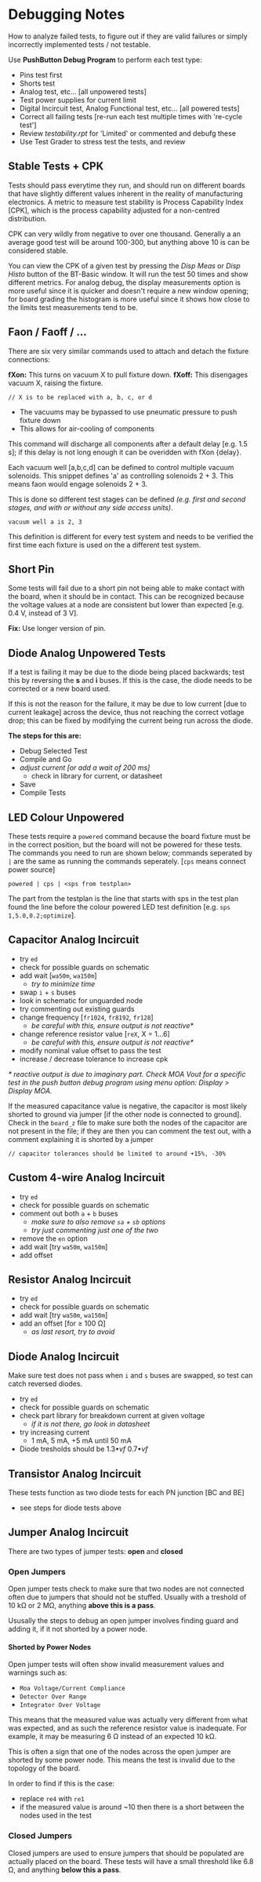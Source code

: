 # Debugging Notes

How to analyze failed tests, to figure out if they are valid failures or simply incorrectly implemented tests / not testable.

Use **PushButton Debug Program** to perform each test type:

- Pins test first
- Shorts test
- Analog test, etc... [all unpowered tests]
- Test power supplies for current limit
- Digital Incircuit test, Analog Functional test, etc... [all powered tests]
- Correct all failing tests [re-run each test multiple times with 're-cycle test']
- Review _testability.rpt_ for 'Limited' or commented and debufg these
- Use Test Grader to stress test the tests, and review

## Stable Tests + CPK

Tests should pass everytime they run, and should run on different boards that have slightly different values inherent in the reality of manufacturing electronics. A metric to measure test stability is Process Capability Index [CPK], which is the process capability adjusted for a non-centred distribution.

CPK can very wildly from negative to over one thousand. Generally a an average good test will be around 100-300, but anything above 10 is can be considered stable.

You can view the CPK of a given test by pressing the _Disp Meas_ or _Disp Histo_ button of the BT-Basic window. It will run the test 50 times and show different metrics. For analog debug, the display measurements option is more useful since it is quicker and doesn't require a new window opening; for board grading the histogram is more useful since it shows how close to the limits test measurements tend to be.

## Faon / Faoff / ...

There are six very similar commands used to attach and detach the fixture connections:

**fXon:** This turns on vacuum X to pull fixture down.
**fXoff:** This disengages vacuum X, raising the fixture.

`// X is to be replaced with a, b, c, or d`

- The vacuums may be bypassed to use pneumatic pressure to push fixture down
- This allows for air-cooling of components

This command will discharge all components after a default delay [e.g. 1.5 s]; if this delay is not long enough it can be overidden with fXon {delay}.

Each vacuum well [a,b,c,d] can be defined to control multiple vacuum solenoids. This snippet defines 'a' as controlling solenoids 2 + 3. This means faon would engage solenoids 2 + 3.

This is done so different test stages can be defined _(e.g. first and second stages, and with or without any side access units)_.

``` basic
vacuum well a is 2, 3
```

This definition is different for every test system and needs to be verified the first time each fixture is used on the a different test system.

## Short Pin

Some tests will fail due to a short pin not being able to make contact with the board, when it should be in contact. This can be recognized because the voltage values at a node are consistent but lower than expected [e.g. 0.4 V, instead of 3 V].

**Fix:** Use longer version of pin.

## Diode Analog Unpowered Tests

If a test is failing it may be due to the diode being placed backwards; test this by reversing the **s** and **i** buses. If this is the case, the diode needs to be corrected or a new board used.

If this is not the reason for the failure, it may be due to low current [due to current leakage] across the device, thus not reaching the correct votlage drop; this can be fixed by modifying the current being run across the diode.

**The steps for this are:**

- Debug Selected Test
- Compile and Go
- _adjust current [or add a wait of 200 ms]_
  - check in library for current, or datasheet
- Save
- Compile Tests

## LED Colour Unpowered

These tests require a `powered` command because the board fixture must be in the correct position, but the board will not be powered for these tests. The commands you need to run are shown below; commands seperated by `|` are the same as running the commands seperately. [`cps` means connect power source]

`powered | cps | <sps from testplan>`

The part from the testplan is the line that starts with sps in the test plan found the line before the colour powered LED test definition [e.g. `sps 1,5.0,0.2;optimize`].

## Capacitor Analog Incircuit

- try `ed`
- check for possible guards on schematic
- add wait [`wa50m`, `wa150m`]
  - _try to minimize time_
- swap `i` + `s` buses
- look in schematic for unguarded node
- try commenting out existing guards
- change frequency [`fr1024`, `fr8192`, `fr128`]
  - _be careful with this, ensure output is not reactive*_
- change reference resistor value [`reX`, X = 1...6]
  - _be careful with this, ensure output is not reactive*_
- modify nominal value offset to pass the test
- increase / decrease tolerance to increase cpk

_\* reactive output is due to imaginary part. Check MOA Vout for a specific test in the push button debug program using menu option: Display > Display MOA._

If the measured capacitance value is negative, the capacitor is most likely shorted to ground via jumper [if the other node is connected to ground]. Check in the `board_z` file to make sure both the nodes of the capacitor are not present in the file; if they are then you can comment the test out, with a comment explaining it is shorted by a jumper

`// capacitor tolerances should be limited to around +15%, -30%`

## Custom 4-wire Analog Incircuit

- try `ed`
- check for possible guards on schematic
- comment out both `a` + `b` buses
  - _make sure to also remove `sa` + `sb` options_
  - _try just commenting just one of the two_
- remove the `en` option
- add wait [try `wa50m`, `wa150m`]
- add offset

## Resistor Analog Incircuit

- try `ed`
- check for possible guards on schematic
- add wait [try `wa50m`, `wa150m`]
- add an offset [for ≥ 100 Ω]
  - _as last resort, try to avoid_

## Diode Analog Incircuit

Make sure test does not pass when `i` and `s` buses are swapped, so test can catch reversed diodes.

- try `ed`
- check for possible guards on schematic
- check part library for breakdown current at given voltage
  - _if it is not there, go look in datasheet_
- try increasing current
  - 1 mA, 5 mA, +5 mA until 50 mA
- Diode tresholds should be 1.3•_vf_ 0.7•_vf_

## Transistor Analog Incircuit

These tests function as two diode tests for each PN junction [BC and BE]

- see steps for diode tests above

## Jumper Analog Incircuit

There are two types of jumper tests: **open** and **closed**

### Open Jumpers

Open jumper tests check to make sure that two nodes are not connected often due to jumpers that should not be stuffed. Usually with a treshold of 10 kΩ or 2 MΩ, anything **above this is a pass**.

Ususally the steps to debug an open jumper involves finding guard and adding it, if it not shorted by a power node.

#### Shorted by Power Nodes

Open jumper tests will often show invalid measurement values and warnings such as:

- `Moa Voltage/Current Compliance`
- `Detector Over Range`
- `Integrator Over Voltage`

This means that the measured value was actually very different from what was expected, and as such the reference resistor value is inadequate. For example, it may be measuring 6 Ω instead of an expected 10 kΩ.

This is often a sign that one of the nodes across the open jumper are shorted by some power node. This means the test is invalid due to the topology of the board.

In order to find if this is the case:

- replace `re4` with `re1`
- if the measured value is around ~10 then there is a short between the nodes used in the test

### Closed Jumpers

Closed jumpers are used to ensure jumpers that should be populated are actually placed on the board. These tests will have a small threshold like 6.8 Ω, and anything **below this a pass**.
